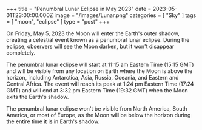+++
title = "Penumbral Lunar Eclipse in May 2023"
date = 2023-05-01T23:00:00.000Z
image = "/images/Lunar.png"
categories = [ "Sky" ]
tags = [ "moon", "eclipse" ]
type = "post"
+++

On Friday, May 5, 2023 the Moon will enter the Earth's outer shadow, creating a celestial event known as a penumbral lunar eclipse. During the eclipse, observers will see the Moon darken, but it won't disappear completely.

The penumbral lunar eclipse will start at 11:15 am Eastern Time (15:15 GMT) and will be visible from any location on Earth where the Moon is above the horizon, including Antarctica, Asia, Russia, Oceania, and Eastern and Central Africa. The event will reach its peak at 1:24 pm Eastern Time (17:24 GMT) and will end at 3:32 pm Eastern Time (19:32 GMT) when the Moon exits the Earth's shadow.

The penumbral lunar eclipse won't be visible from North America, South America, or most of Europe, as the Moon will be below the horizon during the entire time it is in Earth's shadow.
